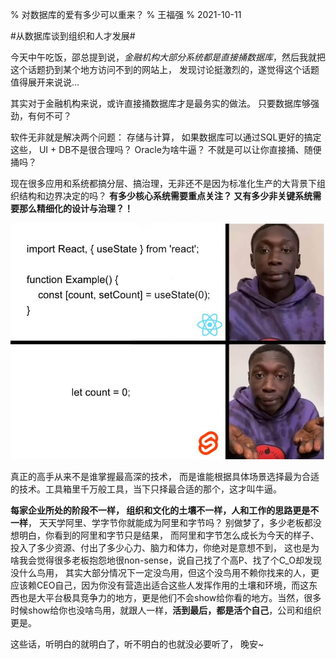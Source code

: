 % 对数据库的爱有多少可以重来？
% 王福强
% 2021-10-11

\#从数据库谈到组织和人才发展#

今天中午吃饭，邵总提到说，*金融机构大部分系统都是直接捅数据库*，然后我就把这个话题扔到某个地方访问不到的网站上， 发现讨论挺激烈的，遂觉得这个话题值得展开来说说...

其实对于金融机构来说，或许直接捅数据库才是最务实的做法。 只要数据库够强劲，有何不可？ 

软件无非就是解决两个问题： 存储与计算， 如果数据库可以通过SQL更好的搞定这些， UI + DB不是很合理吗？ Oracle为啥牛逼？ 不就是可以让你直接捅、随便捅吗？

现在很多应用和系统都搞分层、搞治理，无非还不是因为标准化生产的大背景下组织结构和边界决定的吗？ **有多少核心系统需要重点关注？ 又有多少非关键系统需要那么精细化的设计与治理？！**

![](images/svelte3_meme.png)

真正的高手从来不是谁掌握最高深的技术， 而是谁能根据具体场景选择最为合适的技术。工具箱里千万般工具，当下只择最合适的那个，这才叫牛逼。

**每家企业所处的阶段不一样， 组织和文化的土壤不一样，人和工作的思路更是不一样**， 天天学阿里、学字节你就能成为阿里和字节吗？ 别做梦了，多少老板都没想明白，你看到的阿里和字节只是结果， 而阿里和字节怎么成长为今天的样子、投入了多少资源、付出了多少心力、脑力和体力，你绝对是意想不到， 这也是为啥我会觉得很多老板抱怨地很non-sense，说自己找了个高P、找了个C_O却发现没什么鸟用， 其实大部分情况下一定没鸟用，但这个没鸟用不赖你找来的人，更应该赖CEO自己，因为你没有营造出适合这些人发挥作用的土壤和环境，而这东西也是大平台极具竞争力的地方，更是他们不会show给你看的地方。当然，很多时候show给你也没啥鸟用，就跟人一样，**活到最后，都是活个自己**，公司和组织更是。

这些话，听明白的就明白了，听不明白的也就没必要听了， 晚安~










